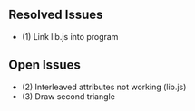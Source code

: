 ## Resolved Issues ##
- (1) Link lib.js into program

## Open Issues ##
- (2) Interleaved attributes not working (lib.js)
- (3) Draw second triangle